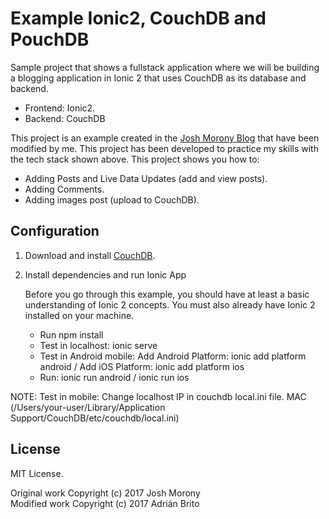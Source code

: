 # Example Ionic2, CouchDB and PouchDB

Sample project that shows a fullstack application where we will be building a blogging application in Ionic 2 that uses
CouchDB as its database and backend.

 * Frontend: Ionic2.
 * Backend: CouchDB
 
 This project is an example created in the [Josh Morony Blog](https://www.joshmorony.com/couchdb-pouchdb-and-ionic-2-starting-a-new-project/) that have been modified by me.
 This project has been developed to practice my skills with the tech stack shown above. This project shows you how to:
 
 * Adding Posts and Live Data Updates (add and view posts).
 * Adding Comments.
 * Adding images post (upload to CouchDB).

## Configuration

1. Download and install [CouchDB](http://couchdb.apache.org/).
	
2. Install dependencies and run Ionic App

	Before you go through this example, you should have at least a basic understanding of Ionic 2 concepts. You must also already have Ionic 2 installed on your machine.

	* Run npm install
	* Test in localhost: ionic serve
	* Test in Android mobile: Add Android Platform: ionic add platform android / Add iOS Platform: ionic add platform ios
	* Run: ionic run android / ionic run ios
	
	
NOTE: Test in mobile: Change localhost IP in couchdb local.ini file. MAC (/Users/your-user/Library/Application Support/CouchDB/etc/couchdb/local.ini)

## License
MIT License.

Original work Copyright (c) 2017 Josh Morony  
Modified work Copyright (c) 2017 Adrián Brito  



